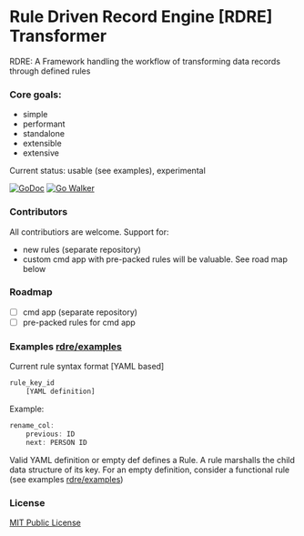 Rule Driven Record Engine [RDRE] Transformer
=====================================

RDRE: A Framework handling the workflow of transforming data records through defined rules

### Core goals:
-	simple
-	performant
-	standalone
-	extensible
-	extensive

Current status: usable (see examples), experimental

[![GoDoc](https://godoc.org/github.com/rdre/core?status.svg)](https://godoc.org/github.com/rdre/core)
[![Go Walker](http://gowalker.org/api/v1/badge)](https://gowalker.org/github.com/rdre/core)

### Contributors
All contributiors are welcome. Support for:
- new rules (separate repository)
- custom cmd app with pre-packed rules 
will be valuable. See road map below

### Roadmap
- [ ]	cmd app (separate repository)
- [ ]	pre-packed rules for cmd app

### Examples [rdre/examples](https://github.com/rdre/examples)

Current rule syntax format [YAML based]
```javascript
rule_key_id
	[YAML definition]
```
Example:
```javascript
rename_col:
	previous: ID
	next: PERSON ID
```
Valid YAML definition or empty def defines a Rule. A rule marshalls the child data structure of its key.
For an empty definition, consider a functional rule (see examples [rdre/examples](https://github.com/rdre/examples))

### License
[MIT Public License](https://github.com/rdre/core/blob/master/LICENSE)
